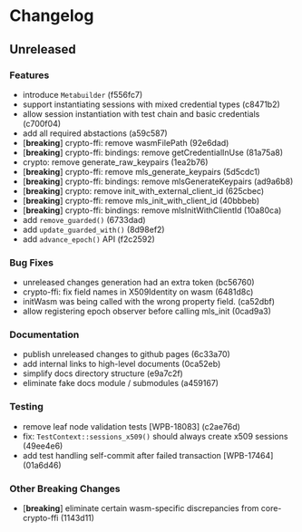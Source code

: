 # Changelog

## Unreleased

### Features

- introduce `Metabuilder` (f556fc7)
- support instantiating sessions with mixed credential types (c8471b2)
- allow session instantiation with test chain and basic credentials (c700f04)
- add all required abstactions (a59c587)
- [**breaking**] crypto-ffi: remove wasmFilePath (92e6dad)
- [**breaking**] crypto-ffi: bindings: remove getCredentialInUse (81a75a8)
- crypto: remove generate_raw_keypairs (1ea2b76)
- [**breaking**] crypto-ffi: remove mls_generate_keypairs (5d5cdc1)
- [**breaking**] crypto-ffi: bindings: remove mlsGenerateKeypairs (ad9a6b8)
- [**breaking**] crypto: remove init_with_external_client_id (625cbec)
- [**breaking**] crypto-ffi: remove mls_init_with_client_id (40bbbeb)
- [**breaking**] crypto-ffi: bindings: remove mlsInitWithClientId (10a80ca)
- add `remove_guarded()` (6733dad)
- add `update_guarded_with()` (8d98ef2)
- add `advance_epoch()` API (f2c2592)

### Bug Fixes

- unreleased changes generation had an extra token (bc56760)
- crypto-ffi: fix field names in X509Identity on wasm (6481d8c)
- initWasm was being called with the wrong property field. (ca52dbf)
- allow registering epoch observer before calling mls_init (0cad9a3)

### Documentation

- publish unreleased changes to github pages (6c33a70)
- add internal links to high-level documents (0ca52eb)
- simplify docs directory structure (e9a7c2f)
- eliminate fake docs module / submodules (a459167)

### Testing

- remove leaf node validation tests [WPB-18083] (c2ae76d)
- fix: `TestContext::sessions_x509()` should always create x509 sessions (49ee4e6)
- add test handling self-commit after failed transaction [WPB-17464] (01a6d46)

### Other Breaking Changes

- [**breaking**] eliminate certain wasm-specific discrepancies from core-crypto-ffi (1143d11)


